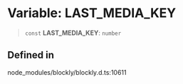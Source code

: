 # Variable: LAST_MEDIA_KEY

> `const` **LAST_MEDIA_KEY**: `number`

## Defined in

node_modules/blockly/blockly.d.ts:10611
